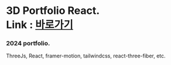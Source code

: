 # 3D Portfolio React.<br>Link : [바로가기](https://portfolio-2024-psi-vert.vercel.app/)

<h3>
    2024 portfolio.
</h3>

<p>ThreeJs, React, framer-motion, tailwindcss, react-three-fiber, etc.
